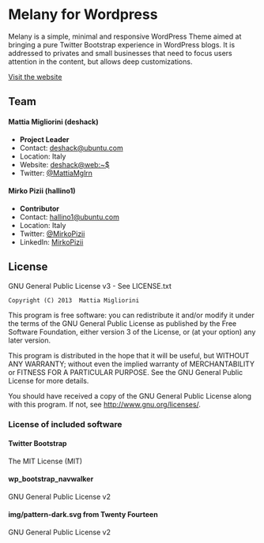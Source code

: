 Melany for Wordpress
====================

Melany is a simple, minimal and responsive WordPress Theme aimed at bringing a pure Twitter Bootstrap experience in WordPress blogs.
It is addressed to privates and small businesses that need to focus users attention in the content, but allows deep customizations.

[Visit the website](http://melany.deshack.net)


Team
----

#### Mattia Migliorini (deshack)

- **Project Leader**
- Contact: deshack@ubuntu.com
- Location: Italy
- Website: [deshack@web:~$](http://www.deshack.net)
- Twitter: [@MattiaMglrn](https://twitter.com/MattiaMglrn)
 
#### Mirko Pizii (hallino1)

- **Contributor**
- Contact: hallino1@ubuntu.com
- Location: Italy
- Twitter: [@MirkoPizii](https://twitter.com/MirkoPizii)
- LinkedIn: [MirkoPizii](http://www.linkedin.com/in/MirkoPizii)


License
-------

GNU General Public License v3 - See LICENSE.txt

    Copyright (C) 2013  Mattia Migliorini

This program is free software: you can redistribute it and/or modify
it under the terms of the GNU General Public License as published by
the Free Software Foundation, either version 3 of the License, or
(at your option) any later version.

This program is distributed in the hope that it will be useful,
but WITHOUT ANY WARRANTY; without even the implied warranty of
MERCHANTABILITY or FITNESS FOR A PARTICULAR PURPOSE.  See the
GNU General Public License for more details.

You should have received a copy of the GNU General Public License
along with this program.  If not, see <http://www.gnu.org/licenses/>.


### License of included software

#### Twitter Bootstrap

The MIT License (MIT)

#### wp_bootstrap_navwalker

GNU General Public License v2

#### img/pattern-dark.svg from Twenty Fourteen

GNU General Public License v2